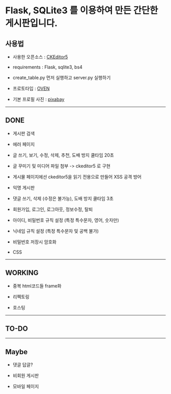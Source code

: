 # Flask, SQLite3 를 이용하여 만든 간단한 게시판입니다.

## 사용법

* 사용한 오픈소스 : [CKEditor5](https://ckeditor.com/ckeditor-5/download/)

* requirements : Flask, sqlite3, bs4

* create_table.py 먼저 실행하고 server.py 실행하기

* 프로토타입 : [OVEN](https://ovenapp.io/view/6xyc7AHTnkoAuw75yHj5af5yY7xJylTH/)

* 기본 프로필 사진 : [pixabay](https://pixabay.com/ko/vectors/%eb%b9%88-%ed%94%84%eb%a1%9c%ed%95%84-%ec%82%ac%ec%a7%84-%eb%af%b8%ec%8a%a4%ed%84%b0%eb%a6%ac-%eb%a7%a8-973460/)


---

## DONE

* 게시판 검색

* 에러 페이지

* 글 쓰기, 보기, 수정, 삭제, 추천, 도배 방지 쿨타임 20초

* 글 꾸미기 및 미디어 파일 첨부 -> ckeditor5 로 구현

* 게시물 페이지에선 ckeditor5을 읽기 전용으로 만들어 XSS 공격 방어

* 익명 게시판

* 댓글 쓰기, 삭제 (수정은 불가능), 도배 방지 쿨타임 3초

* 회원가입, 로그인, 로그아웃, 정보수정, 탈퇴

* 아이디, 비밀번호 규칙 설정 (특정 특수문자, 영어, 숫자만)

* 닉네임 규칙 설정 (특정 특수문자 및 공백 불가)

* 비밀번호 저장시 암호화

* CSS

---

## WORKING

* 중복 html코드들 frame화

* 리펙토링

* 호스팅

---

## TO-DO

---

## Maybe

* 댓글 답글?

* 비회원 게시판

* 모바일 페이지
